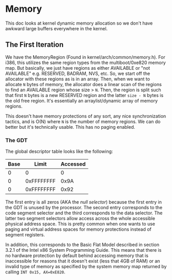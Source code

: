# Memory

This doc looks at kernel dynamic memory allocation so we don't have awkward
large buffers everywhere in the kernel.

## The First Iteration

We have the MemoryRegion (Found in kernel/arch/common/memory.h). For i386, this
utilizes the same region types from the multiboot/0xe820 memory map. But
basically, we just have regions as either AVAILABLE or "not AVAILABLE" e.g.
RESERVED, BADRAM, NVS, etc. So, we start off the allocator with these regions as
is in an array. Then, when we want to allocate `N` bytes of memory, the
allocator does a linear scan of the regions to find an AVAILABLE region whose
size > `N`. Then, the region is split such that first `N` bytes is a new
RESERVED region and the latter `size - N` bytes is the old free region. It's
essentially an arraylist/dynamic array of memory regions.

This doesn't have memory protections of any sort, any nice synchronization
tactics, and is O(N) where `N` is the number of memory regions. We can do better
but it's technically usable. This has no paging enabled.

### The GDT

The global descriptor table looks like the following:

| Base | Limit      | Accessed |
| ---- | ---------- | -------- |
| 0    | 0          | 0        |
| 0    | 0xFFFFFFFF | 0x9A     |
| 0    | 0xFFFFFFFF | 0x92     |

The first entry is all zeros (AKA the _null selector_) because the first entry
in the GDT is unused by the processor. The second entry corresponds to the code
segment selector and the third corresponds to the data selector. The latter two
segment selectors allow access across the whole accessible physical address
space. This is pretty common when one wants to use paging and virtual address
spaces for memory protections instead of segment registers.

In addition, this corresponds to the Basic Flat Model described in section 3.2.1
of the Intel x86 System Programming Guide. This means that there is no hardware
protection by default behind accessing memory that is inaccessible for reasons
that it doesn't exist (less that 4GB of RAM) or an invalid type of memory as
specified by the system memory map returned by calling `INT 0x15, AX=0xE820`.
